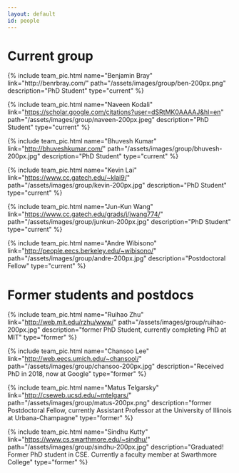 ```yaml
---
layout: default
id: people
---
```


# Current group

<div class='group'>
{% include team_pic.html
  name="Benjamin Bray"
  link="http://benrbray.com/"
  path="/assets/images/group/ben-200px.png"
  description="PhD Student"
  type="current"
%}

{% include team_pic.html
  name="Naveen Kodali"
  link="https://scholar.google.com/citations?user=dSRtMK0AAAAJ&hl=en"
  path="/assets/images/group/naveen-200px.jpeg"
  description="PhD Student"
  type="current"
%}

{% include team_pic.html
  name="Bhuvesh Kumar"
  link="http://bhuveshkumar.com/"
  path="/assets/images/group/bhuvesh-200px.jpg"
  description="PhD Student"
  type="current"
%}

{% include team_pic.html
  name="Kevin Lai"
  link="https://www.cc.gatech.edu/~klai9/"
  path="/assets/images/group/kevin-200px.jpg"
  description="PhD Student"
  type="current"
%}

{% include team_pic.html
  name="Jun-Kun Wang"
  link="https://www.cc.gatech.edu/grads/j/jwang774/"
  path="/assets/images/group/junkun-200px.jpg"
  description="PhD Student"
  type="current"
%}

{% include team_pic.html
  name="Andre Wibisono"
  link="http://people.eecs.berkeley.edu/~wibisono/"
  path="/assets/images/group/andre-200px.jpg"
  description="Postdoctoral Fellow"
  type="current"
%}
</div>


# Former students and postdocs

<div class='group'>

{% include team_pic.html
  name="Ruihao Zhu"
  link="http://web.mit.edu/rzhu/www/"
  path="/assets/images/group/ruihao-200px.jpg"
  description="former PhD Student, currently completing PhD at MIT"
  type="former"
%}

{% include team_pic.html
  name="Chansoo Lee"
  link="http://web.eecs.umich.edu/~chansool/"
  path="/assets/images/group/chansoo-200px.jpg"
  description="Received PhD in 2018, now at Google"
  type="former"
%}

{% include team_pic.html
  name="Matus Telgarsky"
  link="http://cseweb.ucsd.edu/~mtelgars/"
  path="/assets/images/group/matus-200px.png"
  description="former Postdoctoral Fellow, currently Assistant Professor at the University of Illinois at Urbana-Champagne"
  type="former"
%}

{% include team_pic.html
  name="Sindhu Kutty"
  link="https://www.cs.swarthmore.edu/~sindhu/"
  path="/assets/images/group/sindhu-200px.jpg"
  description="Graduated! Former PhD student in CSE. Currently a faculty member at Swarthmore College"
  type="former"
%}

</div>
